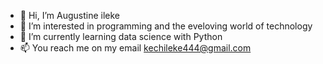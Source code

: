 - 👋 Hi, I’m Augustine ileke
- 👀 I’m interested in programming and the eveloving world of technology 
- 🌱 I’m currently learning data science with Python 
- 📫 You reach me on my email kechileke444@gmail.com

<!---
kechileke444/kechileke444 is a ✨ special ✨ repository because its `README.md` (this file) appears on your GitHub profile.
You can click the Preview link to take a look at your changes.
--->
